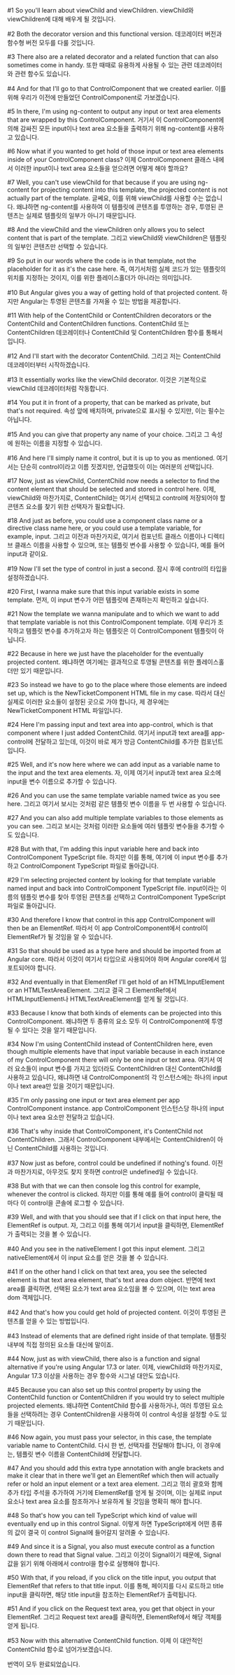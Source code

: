 #1
So you'll learn about viewChild and viewChildren.
viewChild와 viewChildren에 대해 배우게 될 것입니다.

#2
Both
the decorator version
and this functional version.
데코레이터 버전과
함수형 버전
모두를 다룰 것입니다.

#3
There also are
a related decorator
and a related function
that can also sometimes come in handy.
또한 때때로 유용하게 사용될 수 있는
관련 데코레이터와
관련 함수도
있습니다.

#4
And for that
I'll go to that ControlComponent
that we created earlier.
이를 위해
우리가 이전에 만들었던
ControlComponent로 가보겠습니다.

#5
In there,
I'm using ng-content
to output any input or text area elements
that are wrapped by this ControlComponent.
거기서
이 ControlComponent에 의해
감싸진 모든 input이나 text area 요소들을 출력하기 위해
ng-content를 사용하고 있습니다.

#6
Now what if you wanted to get hold of those input or text area elements inside of your ControlComponent class?
이제 ControlComponent 클래스 내에서 이러한 input이나 text area 요소들을 얻으려면 어떻게 해야 할까요?

#7
Well,
you can't use viewChild for that
because
if you are using ng-content for projecting content into this template,
the projected content is not actually part of the template.
글쎄요,
이를 위해 viewChild를 사용할 수는 없습니다.
왜냐하면
ng-content를 사용하여 이 템플릿에 콘텐츠를 투영하는 경우,
투영된 콘텐츠는 실제로 템플릿의 일부가 아니기 때문입니다.

#8
And the viewChild and the viewChildren only allows you to select content
that is part of the template.
그리고 viewChild와 viewChildren은
템플릿의 일부인 콘텐츠만 선택할 수 있습니다.

#9
So put in our words
where the code is in that template,
not the placeholder for it
as it's the case here.
즉, 여기서처럼
실제 코드가 있는 템플릿의 위치를 지정하는 것이지,
이를 위한 플레이스홀더가
아니라는 의미입니다.

#10
But Angular gives you a way
of getting hold of that projected content.
하지만 Angular는
투영된 콘텐츠를 가져올 수 있는 방법을 제공합니다.

#11
With help of the ContentChild or ContentChildren decorators
or the ContentChild and ContentChildren functions.
ContentChild 또는 ContentChildren 데코레이터나
ContentChild 및 ContentChildren 함수를 통해서입니다.

#12
And I'll start with the decorator ContentChild.
그리고 저는 ContentChild 데코레이터부터 시작하겠습니다.

#13
It essentially works like the viewChild decorator.
이것은 기본적으로 viewChild 데코레이터처럼 작동합니다.

#14
You put it in front of a property,
that can be marked as private,
but that's not required.
속성 앞에 배치하며,
private으로 표시될 수 있지만,
이는 필수는 아닙니다.

#15
And you can give that property any name of your choice.
그리고 그 속성에 원하는 이름을 지정할 수 있습니다.

#16
And here I'll simply name it control,
but it is up to you as mentioned.
여기서는 단순히 control이라고 이름 짓겠지만,
언급했듯이 이는 여러분의 선택입니다.

#17
Now,
just as viewChild,
ContentChild now needs a selector
to find the content element
that should be selected and stored in control here.
이제,
viewChild와 마찬가지로,
ContentChild는
여기서 선택되고 control에 저장되어야 할
콘텐츠 요소를 찾기 위한 선택자가 필요합니다.

#18
And just as before,
you could use a component class name
or a directive class name here,
or you could use a template variable,
for example, input.
그리고 이전과 마찬가지로,
여기서 컴포넌트 클래스 이름이나
디렉티브 클래스 이름을 사용할 수 있으며,
또는 템플릿 변수를 사용할 수 있습니다,
예를 들어 input과 같이요.

#19
Now I'll set the type of control in just a second.
잠시 후에 control의 타입을 설정하겠습니다.

#20
First,
I wanna make sure
that this input variable exists in some template.
먼저,
이 input 변수가
어떤 템플릿에 존재하는지 확인하고 싶습니다.

#21
Now the template we wanna manipulate
and to which we want to add that template variable
is not this ControlComponent template.
이제 우리가 조작하고
템플릿 변수를 추가하고자 하는 템플릿은
이 ControlComponent 템플릿이 아닙니다.

#22
Because in here we just have the placeholder
for the eventually projected content.
왜냐하면 여기에는
결과적으로 투영될 콘텐츠를 위한 플레이스홀더만 있기 때문입니다.

#23
So instead we have to go to the place
where those elements are indeed set up,
which is the NewTicketComponent HTML file in my case.
따라서 대신
실제로 이러한 요소들이 설정된 곳으로 가야 합니다,
제 경우에는 NewTicketComponent HTML 파일입니다.

#24
Here I'm passing input and text area into app-control,
which is that component
where I just added ContentChild.
여기서 input과 text area를 app-control에 전달하고 있는데,
이것이 바로 제가 방금
ContentChild를 추가한 컴포넌트입니다.

#25
Well,
and it's now here
where we can add input as a variable name
to the input and the text area elements.
자,
이제 여기서
input과 text area 요소에
input을 변수 이름으로 추가할 수 있습니다.

#26
And you can use the same template variable named twice
as you see here.
그리고 여기서 보시는 것처럼
같은 템플릿 변수 이름을 두 번 사용할 수 있습니다.

#27
And you can also add multiple template variables
to those elements
as you can see.
그리고 보시는 것처럼
이러한 요소들에
여러 템플릿 변수들을 추가할 수도 있습니다.

#28
But with that,
I'm adding this input variable here
and back into ControlComponent TypeScript file.
하지만 이를 통해,
여기에 이 input 변수를 추가하고
ControlComponent TypeScript 파일로 돌아갑니다.

#29
I'm selecting projected content
by looking for that template variable named input
and back into ControlComponent TypeScript file.
input이라는 이름의 템플릿 변수를 찾아
투영된 콘텐츠를 선택하고
ControlComponent TypeScript 파일로 돌아갑니다.

#30
And therefore I know that control
in this app ControlComponent will then be an ElementRef.
따라서 이 app ControlComponent에서
control이 ElementRef가 될 것임을 알 수 있습니다.

#31
So that should be used as a type here
and should be imported from at Angular core.
따라서 이것이 여기서 타입으로 사용되어야 하며
Angular core에서 임포트되어야 합니다.

#32
And eventually in that ElementRef
I'll get hold of an HTMLInputElement
or an HTMLTextAreaElement.
그리고 결국 그 ElementRef에서
HTMLInputElement나
HTMLTextAreaElement를 얻게 될 것입니다.

#33
Because I know that both kinds of elements
can be projected into this ControlComponent.
왜냐하면 두 종류의 요소 모두
이 ControlComponent에 투영될 수 있다는 것을 알기 때문입니다.

#34
Now I'm using ContentChild instead of ContentChildren here,
even though multiple elements have that input variable
because in each instance of my ControlComponent
there will only be one input or text area.
여기서 여러 요소들이 input 변수를 가지고 있더라도
ContentChildren 대신 ContentChild를 사용하고 있습니다,
왜냐하면 내 ControlComponent의 각 인스턴스에는
하나의 input이나 text area만 있을 것이기 때문입니다.

#35
I'm only passing one input or text area element
per app ControlComponent instance.
app ControlComponent 인스턴스당
하나의 input이나 text area 요소만 전달하고 있습니다.

#36
That's why inside that ControlComponent,
it's ContentChild not ContentChildren.
그래서 ControlComponent 내부에서는
ContentChildren이 아닌 ContentChild를 사용하는 것입니다.

#37
Now just as before,
control could be undefined if nothing's found.
이전과 마찬가지로,
아무것도 찾지 못하면 control은 undefined일 수 있습니다.

#38
But with that we can then console log this control
for example, whenever the control is clicked.
하지만 이를 통해
예를 들어 control이 클릭될 때마다
이 control을 콘솔에 로그할 수 있습니다.

#39
Well, and with that you should see
that if I click on that input here,
the ElementRef is output.
자, 그리고 이를 통해
여기서 input을 클릭하면,
ElementRef가 출력되는 것을 볼 수 있습니다.

#40
And you see in the nativeElement
I got this input element.
그리고 nativeElement에서
이 input 요소를 얻은 것을 볼 수 있습니다.

#41
If on the other hand I click on that text area,
you see the selected element is that text area element,
that's text area dom object.
반면에 text area를 클릭하면,
선택된 요소가 text area 요소임을 볼 수 있으며,
이는 text area dom 객체입니다.

#42
And that's how you could get hold of projected content.
이것이 투영된 콘텐츠를 얻을 수 있는 방법입니다.

#43
Instead of elements that are defined
right inside of that template.
템플릿 내부에 직접 정의된
요소들 대신에 말이죠.

#44
Now, just as with viewChild,
there also is a function and signal alternative
if you're using Angular 17.3 or later.
이제, viewChild와 마찬가지로,
Angular 17.3 이상을 사용하는 경우
함수와 시그널 대안도 있습니다.

#45
Because you can also set up this control property
by using the ContentChild function
or ContentChildren if you would try
to select multiple projected elements.
왜냐하면 ContentChild 함수를 사용하거나,
여러 투영된 요소들을 선택하려는 경우
ContentChildren을 사용하여
이 control 속성을 설정할 수도 있기 때문입니다.

#46
Now again,
you must pass your selector,
in this case,
the template variable name to ContentChild.
다시 한 번,
선택자를 전달해야 합니다,
이 경우에는,
템플릿 변수 이름을 ContentChild에 전달합니다.

#47
And you should add this extra type annotation
with angle brackets
and make it clear that in there
we'll get an ElementRef
which then will actually refer
or hold an input element or a text area element.
그리고 꺾쇠 괄호와 함께
추가 타입 주석을 추가하여
거기에 ElementRef를 얻게 될 것이며,
이는 실제로 input 요소나
text area 요소를 참조하거나
보유하게 될 것임을 명확히 해야 합니다.

#48
So that's how you can tell TypeScript
which kind of value will eventually end up
in this control Signal.
이렇게 하면 TypeScript에게
어떤 종류의 값이 결국
이 control Signal에 들어갈지 알려줄 수 있습니다.

#49
And since it is a Signal,
you also must execute control as a function down there
to read that Signal value.
그리고 이것이 Signal이기 때문에,
Signal 값을 읽기 위해
아래에서 control을 함수로 실행해야 합니다.

#50
With that,
if you reload,
if you click on the title input,
you output that ElementRef
that refers to that title input.
이를 통해,
페이지를 다시 로드하고
title input을 클릭하면,
해당 title input을 참조하는
ElementRef가 출력됩니다.

#51
And if you click on the Request text area,
you get that object in your ElementRef.
그리고 Request text area를 클릭하면,
ElementRef에서 해당 객체를 얻게 됩니다.

#53
Now with this alternative ContentChild function.
이제 이 대안적인 ContentChild 함수로 넘어가보겠습니다.

번역이 모두 완료되었습니다.

